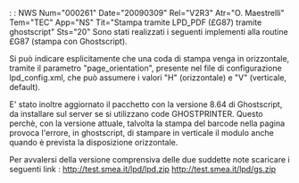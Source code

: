  :  : NWS Num="000261" Date="20090309" Rel="V2R3" Atr="O. Maestrelli" Tem="TEC" App="NS" Tit="Stampa tramite LPD_PDF (£G87) tramite ghostscript" Sts="20"
Sono stati realizzati i seguenti implementi alla routine £G87 (stampa con Ghostscript).

Si può indicare esplicitamente che una coda di stampa venga in orizzontale, tramite il parametro "page_orientation", presente nel file di configurazione lpd_config.xml, che può assumere i valori "H" (orizzontale) e "V" (verticale, default).

E' stato inoltre aggiornato il pacchetto con la versione 8.64 di Ghostscript, da installare sul server se si utilizzano code GHOSTPRINTER. Questo perchè, con la versione attuale, talvolta la stampa del barcode nella pagina provoca l'errore, in ghostscript, di stampare in verticale il modulo
anche quando è prevista la disposizione orizzontale.

Per avvalersi della versione comprensiva delle due suddette note scaricare i seguenti link : 
http://test.smea.it/lpd/lpd.zip
http://test.smea.it/lpd/gs.zip
